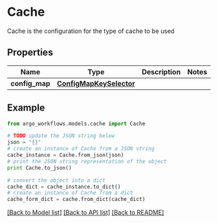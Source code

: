 # Cache

Cache is the configuration for the type of cache to be used

## Properties

Name | Type | Description | Notes
------------ | ------------- | ------------- | -------------
**config_map** | [**ConfigMapKeySelector**](ConfigMapKeySelector.md) |  | 

## Example

```python
from argo_workflows.models.cache import Cache

# TODO update the JSON string below
json = "{}"
# create an instance of Cache from a JSON string
cache_instance = Cache.from_json(json)
# print the JSON string representation of the object
print Cache.to_json()

# convert the object into a dict
cache_dict = cache_instance.to_dict()
# create an instance of Cache from a dict
cache_form_dict = cache.from_dict(cache_dict)
```
[[Back to Model list]](../README.md#documentation-for-models) [[Back to API list]](../README.md#documentation-for-api-endpoints) [[Back to README]](../README.md)


